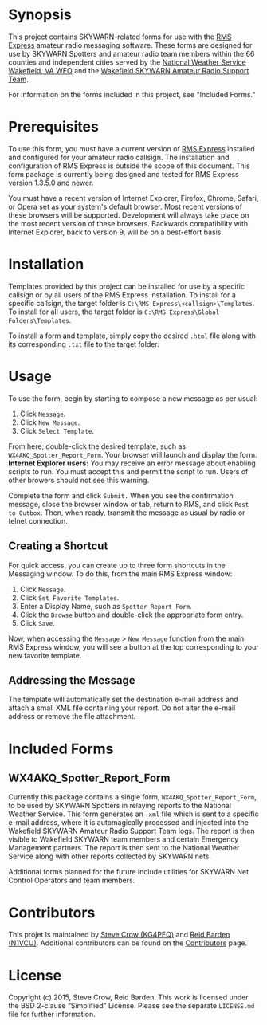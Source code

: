 # Synopsis

This project contains SKYWARN-related forms for use with the [RMS Express](http://www.winlink.org/tags/rms_express) amateur radio messaging software.  These forms are designed for use by SKYWARN Spotters and amateur radio team members within the 66 counties and independent cities served by the [National Weather Service Wakefield, VA WFO](http://www.nws.noaa.gov/er/akq) and the [Wakefield SKYWARN Amateur Radio Support Team](http://www.wx4akq.org/).

For information on the forms included in this project, see "Included Forms."


# Prerequisites

To use this form, you must have a current version of [RMS Express](http://www.winlink.org/tags/rms_express) installed and configured for your amateur radio callsign.  The installation and configuration of RMS Express is outside the scope of this document.  This form package is currently being designed and tested for RMS Express version 1.3.5.0 and newer.

You must have a recent version of Internet Explorer, Firefox, Chrome, Safari, or Opera set as your system's default browser.  Most recent versions of these browsers will be supported.  Development will always take place on the most recent version of these browsers.  Backwards compatibility with Internet Explorer, back to version 9, will be on a best-effort basis.


# Installation

Templates provided by this project can be installed for use by a specific callsign or by all users of the RMS Express installation.  To install for a specific callsign, the target folder is `C:\RMS Express\<callsign>\Templates`.  To install for all users, the target folder is `C:\RMS Express\Global Folders\Templates`.

To install a form and template, simply copy the desired `.html` file along with its corresponding `.txt` file to the target folder.


# Usage

To use the form, begin by starting to compose a new message as per usual:

 1. Click `Message`.
 2. Click `New Message`.
 3. Click `Select Template`.

From here, double-click the desired template, such as `WX4AKQ_Spotter_Report_Form`.  Your browser will launch and display the form.  **Internet Explorer users:** You may receive an error message about enabling scripts to run.  You must accept this and permit the script to run.  Users of other browers should not see this warning.

Complete the form and click `Submit.`  When you see the confirmation message, close the browser window or tab, return to RMS, and click `Post to Outbox`.  Then, when ready, transmit the message as usual by radio or telnet connection.

## Creating a Shortcut

For quick access, you can create up to three form shortcuts in the Messaging window.  To do this, from the main RMS Express window:

 1. Click `Message`.
 2. Click `Set Favorite Templates`.
 3. Enter a Display Name, such as `Spotter Report Form`.
 4. Click the `Browse` button and double-click the appropriate form entry.
 5. Click `Save`.

Now, when accessing the `Message` > `New Message` function from the main RMS Express window, you will see a button at the top corresponding to your new favorite template.

## Addressing the Message

The template will automatically set the destination e-mail address and attach a small XML file containing your report.  Do not alter the e-mail address or remove the file attachment.


# Included Forms

## WX4AKQ_Spotter_Report_Form

Currently this package contains a single form, `WX4AKQ_Spotter_Report_Form`, to be used by SKYWARN Spotters in relaying reports to the National Weather Service.  This form generates an `.xml` file which is sent to a specific e-mail address, where it is automagically processed and injected into the Wakefield SKYWARN Amateur Radio Support Team logs.  The report is then visible to Wakefield SKYWARN team members and certain Emergency Management partners.  The report is then sent to the National Weather Service along with other reports collected by SKYWARN nets.

Additional forms planned for the future include utilities for SKYWARN Net Control Operators and team members.


# Contributors

This projet is maintained by [Steve Crow (KG4PEQ)](mailto:kg4peq@wx4akq.org) and [Reid Barden (N1VCU)](mailto:n1vcu@wx4akq.org).  Additional contributors can be found on the [Contributors](https://github.com/scrow/wx4akq-winlink-forms/graphs/contributors) page.  


# License

Copyright (c) 2015, Steve Crow, Reid Barden.  This work is licensed under the BSD 2-clause “Simplified” License.  Please see the separate `LICENSE.md` file for further information.